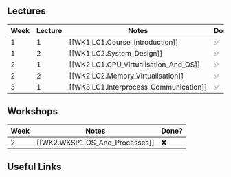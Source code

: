 ```table-of-contents
```

## Lectures

| Week | Lecture | Notes                                  | Done? |
| ---- | ------- | -------------------------------------- | ----- |
| 1    | 1       | [[WK1.LC1.Course_Introduction]]        | ✅     |
| 1    | 2       | [[WK1.LC2.System_Design]]              | ✅     |
| 2    | 1       | [[WK2.LC1.CPU_Virtualisation_And_OS]]  | ✅     |
| 2    | 2       | [[WK2.LC2.Memory_Virtualisation]]      | ✅     |
| 3    | 1       | [[WK3.LC1.Interprocess_Communication]] | ✅     |


## Workshops

| Week | Notes                       | Done? |
| ---- | --------------------------- | ----- |
| 2    | [[WK2.WKSP1.OS_And_Processes]] | ❌     |

## Useful Links